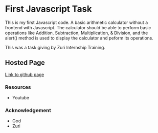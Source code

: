 # First Javascript Task

This is my first Javascript code.
A basic arithmetic calculator without a frontend with Javascript. The calculator should be able to perform basic operations like Addition, Subtraction, Multiplication, & Division, and the alert() method is used to display the calculator and peform its operations.

This was a task giving by Zuri Internship Training.

## Hosted Page

[Link to github page](https://a-olatunbosun11.github.io/Javascript-Calculator-Task/)

### Resources

- Youtube

### Acknowledgement

- God
- Zuri
